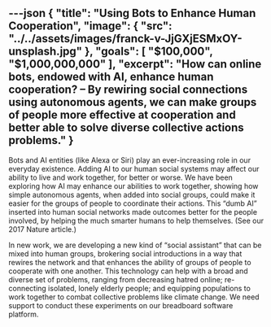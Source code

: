 ---json
{
  "title": "Using Bots to Enhance Human Cooperation",
  "image": {
    "src": "../../assets/images/franck-v-JjGXjESMxOY-unsplash.jpg"
  },
  "goals": [
    "$100,000",
    "$1,000,000,000"
  ],
  "excerpt": "How can online bots, endowed with AI, enhance human cooperation? – By rewiring social connections using autonomous agents, we can make groups of people more effective at cooperation and better able to solve diverse collective actions problems."
}
---

Bots and AI entities (like Alexa or Siri) play an ever-increasing role in our everyday existence. Adding AI to our human social systems may affect our ability to live and work together, for better or worse. We have been exploring how AI may enhance our abilities to work together, showing how simple autonomous agents, when added into social groups, could make it easier for the groups of people to coordinate their actions. This “dumb AI” inserted into human social networks made outcomes better for the people involved, by helping the much smarter humans to help themselves. (See our 2017 Nature article.)

In new work, we are developing a new kind of “social assistant” that can be mixed into human groups, brokering social introductions in a way that rewires the network and that enhances the ability of groups of people to cooperate with one another.  This technology can help with a broad and diverse set of problems, ranging from decreasing hatred online; re-connecting isolated, lonely elderly people; and equipping populations to work together to combat collective problems like climate change. We need support to conduct these experiments on our breadboard software platform.